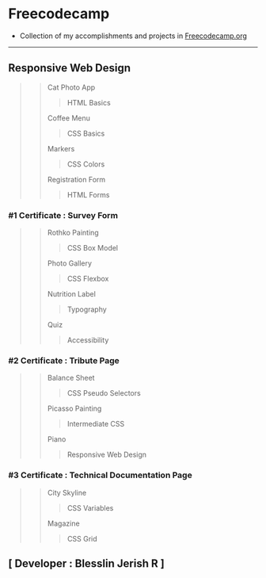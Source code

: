 # Freecodecamp

- Collection of my accomplishments and projects in <a href="https://freecodecamp.org"> Freecodecamp.org</a>

---

## Responsive Web Design

>>Cat Photo App
>>>HTML Basics
>>
>>Coffee Menu
>>>CSS Basics
>>
>>Markers
>>>CSS Colors
>>
>>Registration Form
>>>HTML Forms
>>
### #1 Certificate : Survey Form
>>
>>Rothko Painting
>>> CSS Box Model
>>
>>Photo  Gallery
>>> CSS Flexbox
>>
>>Nutrition Label
>>> Typography
>>
>>Quiz
>>> Accessibility
>>
### #2 Certificate : Tribute Page
>>
>>Balance Sheet
>>>CSS Pseudo Selectors
>>
>>Picasso Painting
>>>Intermediate CSS
>>
>>Piano
>>>Responsive Web Design
>>
### #3 Certificate : Technical Documentation Page
>>
>>City Skyline
>>>CSS Variables  
>>
>>Magazine
>>>CSS Grid
>>
<!-- ### #4 Certificate : Product Landing Page -->
<!-- >>
>>name
>>> what -->

## [ Developer : Blesslin Jerish R ]

